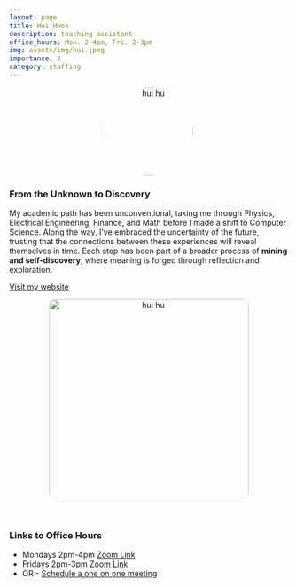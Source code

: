 ```yaml
---
layout: page
title: Hui Hwoo
description: teaching assistant
office_hours: Mon. 2-4pm, Fri. 2-3pm
img: assets/img/hui.jpeg
importance: 2
category: staffing
---
```


<style>
  .hover-image img {
    transition: all 0.3s ease;
  }
  .hover-image img:hover {
    content: url('../../assets/img/hui-avatar-2.jpeg');
  }
</style>

<div style="text-align: center;" class="hover-image">
  <a href="https://hui-hwoo.github.io/odyssey/">
    <img src="../../assets/img/hui-avatar.png" alt="hui hu" style="border-radius: 50%; width: 160px">
  </a>
</div>

### From the Unknown to Discovery

My academic path has been unconventional, taking me through Physics, Electrical Engineering, Finance, and Math before I made a shift to Computer Science. Along the way, I’ve embraced the uncertainty of the future, trusting that the connections between these experiences will reveal themselves in time. Each step has been part of a broader process of **mining and self-discovery**, where meaning is forged through reflection and exploration.

[Visit my website](https://hui-hwoo.github.io/odyssey/)

<div style="text-align: center;">
    <img src="../../assets/img/hui-education.png" alt="hui hu" style="border-radius: 10px; height: 360px">
</div>

<br>
<br>

### Links to Office Hours

* Mondays 2pm-4pm [Zoom Link](https://northeastern.zoom.us/j/96646199043)
* Fridays 2pm-3pm [Zoom Link](https://northeastern.zoom.us/j/95027922120)
* OR - [Schedule a one on one meeting](https://calendly.com/hu-hui1-husky/30min)
